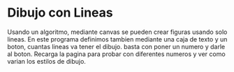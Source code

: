 # Dibujo con Lineas

Usando un algoritmo, mediante canvas se pueden crear figuras usando solo lineas.
En este programa definimos tambien mediante una caja de texto y un boton, cuantas lineas va tener el dibujo. 
basta con poner un numero y darle al boton. 
Recarga la pagina para probar con diferentes numeros y ver como varian los estilos de dibujo.
